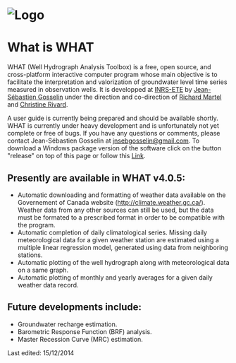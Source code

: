 ![Logo](https://raw.githubusercontent.com/jnsebgosselin/WHAT/master/WHAT/Icons/WHAT_banner_lowres(150).png)
====
What is WHAT
============
WHAT (Well Hydrograph Analysis Toolbox) is a free, open source, and cross-platform interactive computer program whose main objective is to facilitate the interpretation and valorization of groundwater level time series measured in observation wells. It is developped at [INRS-ETE](http://ete.inrs.ca/) by [Jean-Sébastien Gosselin](http://www.liamg.ca/en/about-us/jean-sebastien-gosselin/) under the direction and co-direction of [Richard Martel](http://www.inrs.ca/richard-martel) and [Christine Rivard](http://science.gc.ca/default.asp?lang=En&n=E3024D2D-1&xsl=sdmtprofile&xml=E3024D2D-1AB4-4F74-AF13-755D0DCF3E13&formid=B03536B8-8F8E-4BC1-A5BF-D62B13F57A8B&showfromadmin=1&readonly=true).

A user guide is currently being prepared and should be available shortly. WHAT is currently under heavy development and is unfortunately not yet complete or free of bugs. If you have any questions or comments, please contact Jean-Sébastien Gosselin at jnsebgosselin@gmail.com. To download a Windows package version of the software click on the button "release" on top of this page or follow this [Link](https://github.com/jnsebgosselin/WHAT/releases). 

Presently are available in WHAT v4.0.5:
----------------------------------------

- Automatic downloading and formatting of weather data available on the Governement of Canada website (http://climate.weather.gc.ca/). Weather data from any other sources can still be used, but the data must be formated to a prescribed format in order to be compatible with the program.
- Automatic completion of daily climatological series. Missing daily meteorological data for a given weather station are estimated using a multiple linear regression model, generated using data from neighboring stations.
- Automatic plotting of the well hydrograph along with meteorological data on a same graph.
- Automatic plotting of monthly and yearly averages for a given daily weather data record.

Future developments include:
----------------------------

- Groundwater recharge estimation.
- Barometric Response Function (BRF) analysis.
- Master Recession Curve (MRC) estimation.

Last edited: 15/12/2014
